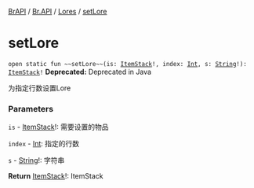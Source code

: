 [BrAPI](../../index.md) / [Br.API](../index.md) / [Lores](index.md) / [setLore](./set-lore.md)

# setLore

`open static fun ~~setLore~~(is: `[`ItemStack`](https://hub.spigotmc.org/javadocs/spigot/org/bukkit/inventory/ItemStack.html)`!, index: `[`Int`](https://kotlinlang.org/api/latest/jvm/stdlib/kotlin/-int/index.html)`, s: `[`String`](https://kotlinlang.org/api/latest/jvm/stdlib/kotlin/-string/index.html)`!): `[`ItemStack`](https://hub.spigotmc.org/javadocs/spigot/org/bukkit/inventory/ItemStack.html)`!`
**Deprecated:** Deprecated in Java

为指定行数设置Lore

### Parameters

`is` - [ItemStack](https://hub.spigotmc.org/javadocs/spigot/org/bukkit/inventory/ItemStack.html)!: 需要设置的物品

`index` - [Int](https://kotlinlang.org/api/latest/jvm/stdlib/kotlin/-int/index.html): 指定的行数

`s` - [String](https://kotlinlang.org/api/latest/jvm/stdlib/kotlin/-string/index.html)!: 字符串

**Return**
[ItemStack](https://hub.spigotmc.org/javadocs/spigot/org/bukkit/inventory/ItemStack.html)!: ItemStack

